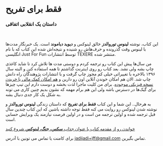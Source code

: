 # فقط برای تفریح
### داستان یک انقلابی اتفاقی

<br />


این کتاب، نوشته <b>لینوس توروالدز</b> خالق لینوکس  و <b>دیوید دیاموند</b> است. یک خبرنگار مدت‌ها با لینوس وقت گذرونده و حرف‌هاش رو شنیده و نتیجه‌اش شده این کتاب که با نام انگلیسی Just For Fun توسط انتشارات TEXERE منتشر شده.

من سال‌ها پیش این کتاب رو ترجمه کردم و دوستی مدت ها تلاش کرد تا شاید کاغذی چاپ بشه ولی نشد. بعد کتاب رو روی اینترنت گذاشتم تا همه استفاده کنن و البته سال ۱۳۹۶ بالاخره با تغییراتی خیلی کم مجوز چاپ گرفت و با انتشارات پژوهندگان راه دانش چاپ شد. الان هم امکان خوندن آنلاین اون رو دارین و [هم امکان کمک مالی یا خریدن نسخه فیزیکی موجوده](http://linuxstory.ir/support.html). برای من کلیت ماجرا لذت بخشه و دوست دارم این تیپ چیزها برای گیک‌ها در دسترس باشه ولی این هم برام مهمه که نشون بدیم چنین کاری می تونه به شکل یک کار جدی دنبال بشه.

به هرحال.. این شما و این کتاب **فقط برای تفریح** که داستان زندگی **لینوس توروالدز** و نوشته شدن لینوکس رو روایت می کنه فقط توجه داشته باشین که این کتاب چندین سال قبل ترجمه شده و اولین ترجمه من است و در اولین فرصت نیازمند یک ویرایش حسابی است.


[خواندن رو از مقدمه کتاب با عنوان جذاب **سکس، جنگ، لینوکس** شروع کنید](http://linuxstory.ir/chapters/intro.html)

برای کامنت یا تماس می تونین با آدرس jadijadi+jff@gmail.com تماس بگیرین.

